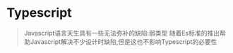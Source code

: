 # Typescript

> Javascript语言天生具有一些无法弥补的缺陷:弱类型
> 随着Es标准的推出帮助Javascript解决不少设计时缺陷,但是这也不影响Typescript的必要性